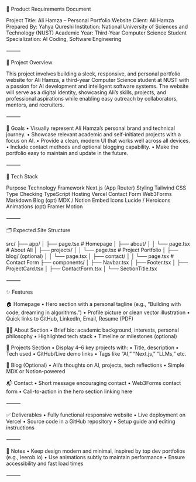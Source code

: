 
📄 Product Requirements Document

Project Title: Ali Hamza – Personal Portfolio Website
Client: Ali Hamza
Prepared By: Yahya Qureshi
Institution: National University of Sciences and Technology (NUST)
Academic Year: Third-Year Computer Science Student
Specialization: AI Coding, Software Engineering

⸻

🎯 Project Overview

This project involves building a sleek, responsive, and personal portfolio website for Ali Hamza, a third-year Computer Science student at NUST with a passion for AI development and intelligent software systems. The website will serve as a digital identity, showcasing Ali’s skills, projects, and professional aspirations while enabling easy outreach by collaborators, mentors, and recruiters.

⸻

🎯 Goals
	•	Visually represent Ali Hamza’s personal brand and technical journey.
	•	Showcase relevant academic and self-initiated projects with a focus on AI.
	•	Provide a clean, modern UI that works well across all devices.
	•	Include contact methods and optional blogging capability.
	•	Make the portfolio easy to maintain and update in the future.

⸻

🧰 Tech Stack

Purpose	Technology
Framework	Next.js (App Router)
Styling	Tailwind CSS
Type Checking	TypeScript
Hosting	Vercel
Contact Form	Web3Forms
Markdown Blog (opt)	MDX / Notion Embed
Icons	Lucide / Heroicons
Animations (opt)	Framer Motion


⸻

🗂️ Expected Site Structure

src/
├── app/
│   ├── page.tsx               # Homepage
│   ├── about/
│   │   └── page.tsx           # About Ali
│   ├── projects/
│   │   └── page.tsx           # Project Portfolio
│   ├── blog/ (optional)
│   │   └── page.tsx
│   ├── contact/
│   │   └── page.tsx           # Contact Form
├── components/
│   ├── Navbar.tsx
│   ├── Footer.tsx
│   ├── ProjectCard.tsx
│   ├── ContactForm.tsx
│   └── SectionTitle.tsx


⸻

✨ Features

🏠 Homepage
	•	Hero section with a personal tagline (e.g., “Building with code, dreaming in algorithms.”)
	•	Profile picture or clean vector illustration
	•	Quick links to GitHub, LinkedIn, Email, Resume (PDF)

👨‍💻 About Section
	•	Brief bio: academic background, interests, personal philosophy
	•	Highlighted tech stack
	•	Timeline or milestones (optional)

🧠 Projects Section
	•	Display 4–6 key projects with:
	•	Title, description
	•	Tech used
	•	GitHub/Live demo links
	•	Tags like “AI,” “Next.js,” “LLMs,” etc.

📝 Blog (Optional)
	•	Ali’s thoughts on AI, projects, tech reflections
	•	Simple MDX or Notion-powered

📬 Contact
	•	Short message encouraging contact
	•	Web3Forms contact form
	•	Call-to-action in the hero section linking here

⸻

✅ Deliverables
	•	Fully functional responsive website
	•	Live deployment on Vercel
	•	Source code in a GitHub repository
	•	Setup guide and editing instructions

⸻

📝 Notes
	•	Keep design modern and minimal, inspired by top dev portfolios (e.g., leerob.io)
	•	Use animations subtly to maintain performance
	•	Ensure accessibility and fast load times

⸻

